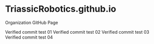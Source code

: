 # TriassicRobotics.github.io
Organization GitHub Page

Verified commit test 01
Verified commit test 02
Verified commit test 03
Verified commit test 04
